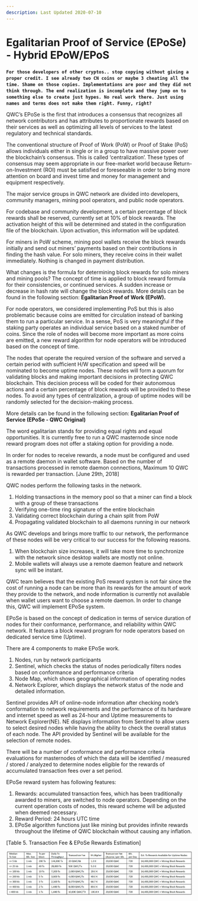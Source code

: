 ```yaml
---
description: Last Updated 2020-07-10
---
```


# Egalitarian Proof of Service \(EPoSe\) - Hybrid EPoW/EPoS

**`For those developers of other cryptos.. stop copying without giving a proper credit. I see already two CN coins or maybe 3 cheating all the time. Shame on those copies. Implementations are poor and they did not think through. The end realization is incomplete and they jump on to something else to create just hypes. No real work there. Just using names and terms does not make them right. Funny, right?`**

QWC’s EPoSe is the first that introduces a consensus that recognizes all network contributors and has attributes to proportionate rewards based on their services as well as optimizing all levels of services to the latest regulatory and technical standards.

The conventional structure of Proof of Work \(PoW\) or Proof of Stake \(PoS\) allows individuals either in single or in a group to have massive power over the blockchain’s consensus. This is called ‘centralization’. These types of consensus may seem appropriate in our free-market world because Return-on-Investment \(ROI\) must be satisfied or foreseeable in order to bring more attention on board and invest time and money for management and equipment respectively.

The major service groups in QWC network are divided into developers, community managers, mining pool operators, and public node operators.

For codebase and community development, a certain percentage of block rewards shall be reserved, currently set at 10% of block rewards. The activation height of this will be determined and stated in the configuration file of the blockchain. Upon activation, this information will be updated.

For miners in PoW scheme, mining pool wallets receive the block rewards initially and send out miners’ payments based on their contributions in finding the hash value. For solo miners, they receive coins in their wallet immediately. Nothing is changed in payment distribution.

What changes is the formula for determining block rewards for solo miners and mining pools? The concept of time is applied to block reward formula for their consistencies, or continued services. A sudden increase or decrease in hash rate will change the block rewards. More details can be found in the following section: **Egalitarian Proof of Work \(EPoW\).**

For node operators, we considered implementing PoS but this is also problematic because coins are emitted for circulation instead of banking them to run a particular service. In a sense, PoS is very meaningful if the staking party operates an individual service based on a staked number of coins. Since the role of nodes will become more important as more coins are emitted, a new reward algorithm for node operators will be introduced based on the concept of time.

The nodes that operate the required version of the software and served a certain period with sufficient H/W specification and speed will be nominated to become uptime nodes. These nodes will form a quorum for validating blocks and making important decisions in protecting QWC blockchain. This decision process will be coded for their autonomous actions and a certain percentage of block rewards will be provided to these nodes. To avoid any types of centralization, a group of uptime nodes will be randomly selected for the decision-making process.

More details can be found in the following section: **Egalitarian Proof of Service \(EPoSe - QWC Original\)**

The word egalitarian stands for providing equal rights and equal opportunities. It is currently free to run a QWC masternode since node reward program does not offer a staking option for providing a node.

In order for nodes to receive rewards, a node must be configured and used as a remote daemon in wallet software. Based on the number of transactions processed in remote daemon connections, Maximum 10 QWC is rewarded per transaction. \[June 29th, 2018\]

QWC nodes perform the following tasks in the network.

1. Holding transactions in the memory pool so that a miner can find a block with a group of these transactions
2. Verifying one-time ring signature of the entire blockchain
3. Validating correct blockchain during a chain split from PoW
4. Propagating validated blockchain to all daemons running in our network

As QWC develops and brings more traffic to our network, the performance of these nodes will be very critical to our success for the following reasons.

1. When blockchain size increases, it will take more time to synchronize with the network since desktop wallets are mostly not online.
2. Mobile wallets will always use a remote daemon feature and network sync will be instant.

QWC team believes that the existing PoS reward system is not fair since the cost of running a node can be more than its rewards for the amount of work they provide to the network, and node information is currently not available when wallet users want to choose a remote daemon. In order to change this, QWC will implement EPoSe system.

EPoSe is based on the concept of dedication in terms of service duration of nodes for their conformance, performance, and reliability within QWC network. It features a block reward program for node operators based on dedicated service time \(Uptime\).

There are 4 components to make EPoSe work.

1. Nodes, run by network participants
2. Sentinel, which checks the status of nodes periodically filters nodes based on conformance and performance criteria
3. Node Map, which shows geographical information of operating nodes
4. Network Explorer, which displays the network status of the node and detailed information.

Sentinel provides API of online-node information after checking node’s conformation to network requirements and the performance of its hardware and internet speed as well as 24-hour and Uptime measurements to Network Explorer\(NE\). NE displays information from Sentinel to allow users to select desired nodes while having the ability to check the overall status of each node. The API provided by Sentinel will be available for the selection of remote nodes.

There will be a number of conformance and performance criteria evaluations for masternodes of which the data will be identified / measured / stored / analyzed to determine nodes eligible for the rewards of accumulated transaction fees over a set period.

EPoSe reward system has following features:

1. Rewards: accumulated transaction fees, which has been traditionally awarded to miners, are switched to node operators. Depending on the current operation costs of nodes, this reward scheme will be adjusted when deemed necessary.
2. Reward Period: 24 hours UTC time
3. EPoSe algorithm functions just like mining but provides infinite rewards throughout the lifetime of QWC blockchain without causing any inflation.

\[Table 5. Transaction Fee & EPoSe Rewards Estimation\]

![Click to enlarge the table](../.gitbook/assets/5%20%281%29.png)



